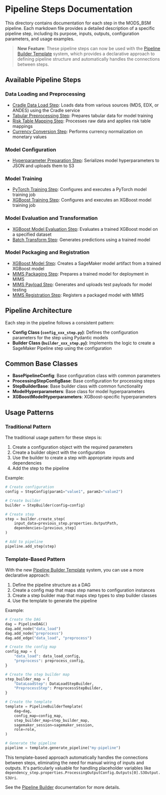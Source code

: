 # Pipeline Steps Documentation

This directory contains documentation for each step in the MODS_BSM pipeline. Each markdown file provides a detailed description of a specific pipeline step, including its purpose, inputs, outputs, configuration parameters, and usage examples.

> **New Feature**: These pipeline steps can now be used with the [Pipeline Builder Template](../pipeline_builder/README.md) system, which provides a declarative approach to defining pipeline structure and automatically handles the connections between steps.

## Available Pipeline Steps

### Data Loading and Preprocessing
- [Cradle Data Load Step](data_load_step_cradle.md): Loads data from various sources (MDS, EDX, or ANDES) using the Cradle service
- [Tabular Preprocessing Step](tabular_preprocessing_step.md): Prepares tabular data for model training
- [Risk Table Mapping Step](risk_table_map_step.md): Processes raw data and applies risk table mappings
- [Currency Conversion Step](currency_conversion_step.md): Performs currency normalization on monetary values

### Model Configuration
- [Hyperparameter Preparation Step](hyperparameter_prep_step.md): Serializes model hyperparameters to JSON and uploads them to S3

### Model Training
- [PyTorch Training Step](training_step_pytorch.md): Configures and executes a PyTorch model training job
- [XGBoost Training Step](training_step_xgboost.md): Configures and executes an XGBoost model training job

### Model Evaluation and Transformation
- [XGBoost Model Evaluation Step](model_eval_step_xgboost.md): Evaluates a trained XGBoost model on a specified dataset
- [Batch Transform Step](batch_transform_step.md): Generates predictions using a trained model

### Model Packaging and Registration
- [XGBoost Model Step](model_step_xgboost.md): Creates a SageMaker model artifact from a trained XGBoost model
- [MIMS Packaging Step](mims_packaging_step.md): Prepares a trained model for deployment in MIMS
- [MIMS Payload Step](mims_payload_step.md): Generates and uploads test payloads for model testing
- [MIMS Registration Step](mims_registration_step.md): Registers a packaged model with MIMS

## Pipeline Architecture

Each step in the pipeline follows a consistent pattern:
- **Config Class (`config_xxx_step.py`)**: Defines the configuration parameters for the step using Pydantic models
- **Builder Class (`builder_xxx_step.py`)**: Implements the logic to create a SageMaker Pipeline step using the configuration

## Common Base Classes
- **BasePipelineConfig**: Base configuration class with common parameters
- **ProcessingStepConfigBase**: Base configuration for processing steps
- **StepBuilderBase**: Base builder class with common functionality
- **ModelHyperparameters**: Base class for model hyperparameters
- **XGBoostModelHyperparameters**: XGBoost-specific hyperparameters

## Usage Patterns

### Traditional Pattern

The traditional usage pattern for these steps is:

1. Create a configuration object with the required parameters
2. Create a builder object with the configuration
3. Use the builder to create a step with appropriate inputs and dependencies
4. Add the step to the pipeline

Example:
```python
# Create configuration
config = StepConfig(param1="value1", param2="value2")

# Create builder
builder = StepBuilder(config=config)

# Create step
step = builder.create_step(
    input_data=previous_step.properties.OutputPath,
    dependencies=[previous_step]
)

# Add to pipeline
pipeline.add_step(step)
```

### Template-Based Pattern

With the new [Pipeline Builder Template](../pipeline_builder/README.md) system, you can use a more declarative approach:

1. Define the pipeline structure as a DAG
2. Create a config map that maps step names to configuration instances
3. Create a step builder map that maps step types to step builder classes
4. Use the template to generate the pipeline

Example:
```python
# Create the DAG
dag = PipelineDAG()
dag.add_node("data_load")
dag.add_node("preprocess")
dag.add_edge("data_load", "preprocess")

# Create the config map
config_map = {
    "data_load": data_load_config,
    "preprocess": preprocess_config,
}

# Create the step builder map
step_builder_map = {
    "DataLoadStep": DataLoadStepBuilder,
    "PreprocessStep": PreprocessStepBuilder,
}

# Create the template
template = PipelineBuilderTemplate(
    dag=dag,
    config_map=config_map,
    step_builder_map=step_builder_map,
    sagemaker_session=sagemaker_session,
    role=role,
)

# Generate the pipeline
pipeline = template.generate_pipeline("my-pipeline")
```

This template-based approach automatically handles the connections between steps, eliminating the need for manual wiring of inputs and outputs. It's particularly valuable for handling placeholder variables like `dependency_step.properties.ProcessingOutputConfig.Outputs[0].S3Output.S3Uri`.

See the [Pipeline Builder](../pipeline_builder/README.md) documentation for more details.
